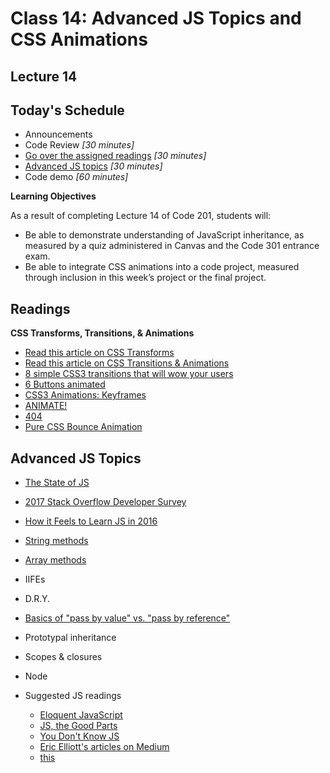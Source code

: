 # Class 14: Advanced JS Topics and CSS Animations

<a id="top"></a>
## Lecture 14

## Today's Schedule
- Announcements
- Code Review *[30 minutes]*
- [Go over the assigned readings](#readings) *[30 minutes]*
- [Advanced JS topics](#advanced) *[30 minutes]*
- Code demo *[60 minutes]*

**Learning Objectives**

As a result of completing Lecture 14 of Code 201, students will:
- Be able to demonstrate understanding of JavaScript inheritance, as measured by a quiz administered in Canvas and the Code 301 entrance exam.
- Be able to integrate CSS animations into a code project, measured through inclusion in this week’s project or the final project.

<a id="readings"></a>

## Readings

**CSS Transforms, Transitions, & Animations**

- [Read this article on CSS Transforms](http://learn.shayhowe.com/advanced-html-css/css-transforms/)
- [Read this article on CSS Transitions & Animations](http://learn.shayhowe.com/advanced-html-css/transitions-animations/)
- [8 simple CSS3 transitions that will wow your users](http://www.webdesignerdepot.com/2014/05/8-simple-css3-transitions-that-will-wow-your-users)
- [6 Buttons animated](http://codepen.io/retyui/pen/ByoaXV)
- [CSS3 Animations: Keyframes](http://codepen.io/akshaychauhan/pen/oAfae)
- [ANIMATE!](http://codepen.io/ryansobol/pen/NPZrNw)
- [404](http://codepen.io/kieranfivestars/pen/MYdQxX)
- [Pure CSS Bounce Animation](http://codepen.io/dp_lewis/pen/gCfBv)

<a id="advanced"></a>

## Advanced JS Topics

* [The State of JS](http://stateofjs.com)
* [2017 Stack Overflow Developer Survey](https://insights.stackoverflow.com/survey/2018)
* [How it Feels to Learn JS in 2016](https://hackernoon.com/how-it-feels-to-learn-javascript-in-2016-d3a717dd577f#.ygr5pmdqy)
* [String methods](https://developer.mozilla.org/en-US/docs/Web/JavaScript/Reference/Global_Objects/String)
* [Array methods](https://developer.mozilla.org/en-US/docs/Web/JavaScript/Reference/Global_Objects/Array)
* IIFEs
* D.R.Y.
* [Basics of "pass by value" vs. "pass by reference"](https://codeburst.io/explaining-value-vs-reference-in-javascript-647a975e12a0)
* Prototypal inheritance
* Scopes & closures
* Node

* Suggested JS readings
  * [Eloquent JavaScript](http://eloquentjavascript.net/)
  * [JS, the Good Parts](http://shop.oreilly.com/product/9780596517748.do)
  * [You Don't Know JS](https://github.com/getify/You-Dont-Know-JS)
  * [Eric Elliott's articles on Medium](https://medium.com/@_ericelliott)
  * [this](http://rainsoft.io/gentle-explanation-of-this-in-javascript)